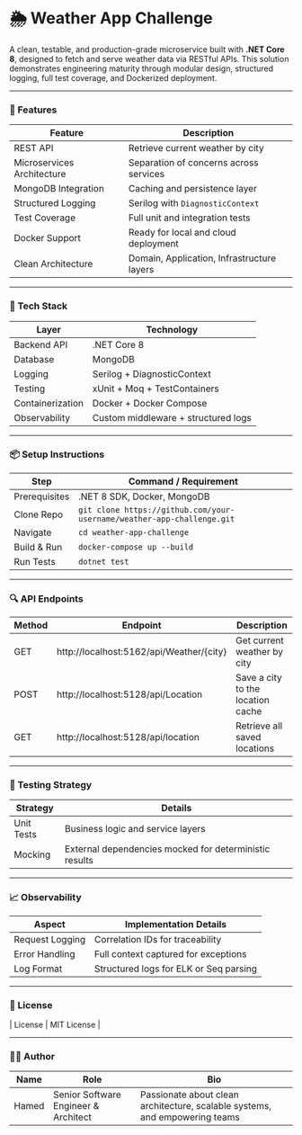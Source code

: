 # 🌦️ Weather App Challenge

A clean, testable, and production-grade microservice built with **.NET Core 8**, designed to fetch and serve weather data via RESTful APIs. This solution demonstrates engineering maturity through modular design, structured logging, full test coverage, and Dockerized deployment.

---

### 🚀 Features

| Feature                                             | Description                                                                 |
|-----------------------------------------------------|-----------------------------------------------------------------------------|
| REST API                                            | Retrieve current weather by city                                            |
| Microservices Architecture                         | Separation of concerns across services                                      |
| MongoDB Integration                                | Caching and persistence layer                                               |
| Structured Logging                                 | Serilog with `DiagnosticContext`                                            |
| Test Coverage                                      | Full unit and integration tests                                             |
| Docker Support                                     | Ready for local and cloud deployment                                        |
| Clean Architecture                                 | Domain, Application, Infrastructure layers                                  |

---

### 🧱 Tech Stack

| Layer            | Technology                              |
|------------------|------------------------------------------|
| Backend API      | .NET Core 8                              |
| Database         | MongoDB                                  |
| Logging          | Serilog + DiagnosticContext              |
| Testing          | xUnit + Moq + TestContainers             |
| Containerization | Docker + Docker Compose                  |
| Observability    | Custom middleware + structured logs      |

---

### 📦 Setup Instructions

| Step            | Command / Requirement                                      |
|-----------------|------------------------------------------------------------|
| Prerequisites   | .NET 8 SDK, Docker, MongoDB                                |
| Clone Repo      | `git clone https://github.com/your-username/weather-app-challenge.git` |
| Navigate        | `cd weather-app-challenge`                                 |
| Build & Run     | `docker-compose up --build`                                |
| Run Tests       | `dotnet test`                                              |

---

### 🔍 API Endpoints

| Method | Endpoint                                      | Description                          |
|--------|-----------------------------------------------|--------------------------------------|
| GET    | http://localhost:5162/api/Weather/{city}      | Get current weather by city          |
| POST   | http://localhost:5128/api/Location            | Save a city to the location cache    |
| GET    | http://localhost:5128/api/location            | Retrieve all saved locations         |

---

### 🧪 Testing Strategy

| Strategy                     | Details                                                                 |
|------------------------------|-------------------------------------------------------------------------|
| Unit Tests                   | Business logic and service layers                                       |
| Mocking                      | External dependencies mocked for deterministic results                 |

---

### 📈 Observability

| Aspect             | Implementation Details                                                       |
|--------------------|-------------------------------------------------------------------------------|
| Request Logging     | Correlation IDs for traceability                                             |
| Error Handling      | Full context captured for exceptions                                         |
| Log Format          | Structured logs for ELK or Seq parsing                                       |

---

### 📄 License

| License | MIT License |

---

### 🙋‍♂️ Author

| Name   | Role                          | Bio                                                                 |
|--------|-------------------------------|----------------------------------------------------------------------|
| Hamed  | Senior Software Engineer & Architect | Passionate about clean architecture, scalable systems, and empowering teams |
